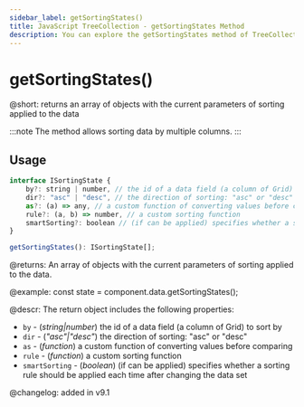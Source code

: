 ```yaml
---
sidebar_label: getSortingStates()
title: JavaScript TreeCollection - getSortingStates Method 
description: You can explore the getSortingStates method of TreeCollection in the documentation of the DHTMLX JavaScript UI library. Browse developer guides and API reference, try out code examples and live demos, and download a free 30-day evaluation version of DHTMLX Suite.
---
```


# getSortingStates()

@short: returns an array of objects with the current parameters of sorting applied to the data

:::note
The method allows sorting data by multiple columns.
:::

## Usage

~~~jsx 
interface ISortingState {
    by?: string | number, // the id of a data field (a column of Grid) to sort by
    dir?: "asc" | "desc", // the direction of sorting: "asc" or "desc"
    as?: (a) => any, // a custom function of converting values before comparing
    rule?: (a, b) => number, // a custom sorting function
    smartSorting?: boolean // (if can be applied) specifies whether a sorting rule should be applied each time after changing the data set
}

getSortingStates(): ISortingState[];
~~~

@returns:
An array of objects with the current parameters of sorting applied to the data.

@example:
const state = component.data.getSortingStates(); 

@descr:
The return object includes the following properties:

- `by` - (*string|number*) the id of a data field (a column of Grid) to sort by
- `dir` - (*"asc"|"desc"*) the direction of sorting: "asc" or "desc"
- `as` - (*function*) a custom function of converting values before comparing
- `rule` - (*function*) a custom sorting function
- `smartSorting` - (*boolean*) (if can be applied) specifies whether a sorting rule should be applied each time after changing the data set

@changelog:
added in v9.1